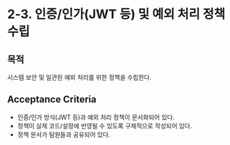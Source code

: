 # 2-3. 인증/인가(JWT 등) 및 예외 처리 정책 수립

## 목적
시스템 보안 및 일관된 예외 처리를 위한 정책을 수립한다.

## Acceptance Criteria
- 인증/인가 방식(JWT 등)과 예외 처리 정책이 문서화되어 있다.
- 정책이 실제 코드/설정에 반영될 수 있도록 구체적으로 작성되어 있다.
- 정책 문서가 팀원들과 공유되어 있다.
